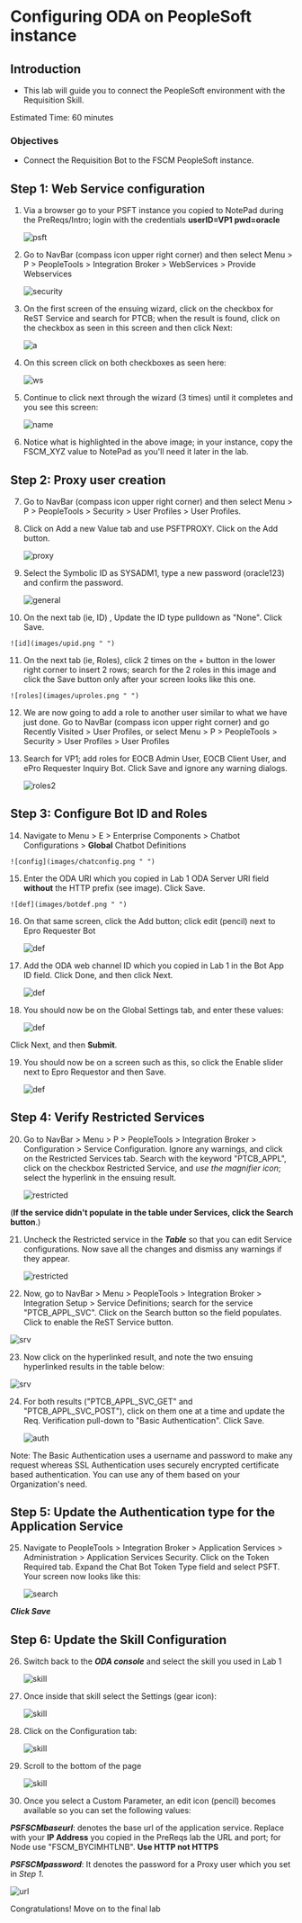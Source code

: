 # Configuring ODA on PeopleSoft instance 

## Introduction

- This lab will guide you to connect the PeopleSoft environment with the Requisition Skill.

Estimated Time: 60 minutes

### Objectives

- Connect the Requisition Bot to the FSCM PeopleSoft instance.

## **Step 1:** Web Service configuration

1. Via a browser go to your PSFT instance you copied to NotePad during the PreReqs/Intro; login with the credentials **userID=VP1 pwd=oracle**
					 

    ![psft](images/psft.png " ")

2. Go to NavBar (compass icon upper right corner) and then select Menu > P > PeopleTools > Integration Broker > WebServices > Provide Webservices   

    ![security](images/security.png " ")
 
3. On the first screen of the ensuing wizard, click on the checkbox for ReST Service and search for PTCB; when the result is found, click on the checkbox as seen in this screen and then click Next:

    ![a](images/a.png " ")
    
4. On this screen click on both checkboxes as seen here:
  
    ![ws](images/ws.png " ")

5. Continue to click next through the wizard (3 times) until it completes and you see this screen:

    ![name](images/nodename.png " ")
    
6. Notice what is highlighted in the above image; in your instance, copy the FSCM_XYZ value to NotePad as you'll need it later in the lab.

									   

## **Step 2:** Proxy user creation

7. Go to NavBar (compass icon upper right corner) and then select Menu > P > PeopleTools > Security > User Profiles > User Profiles.

8.  Click on Add a new Value tab and use PSFTPROXY. Click on the Add button.

    ![proxy](images/addpsftproxy.png " ")
	
																																															 
9. Select the Symbolic ID as SYSADM1, type a new password (oracle123) and confirm the password. 

   ![general](images/upgeneral.png " ")

10.  On the next tab (ie, ID)	, Update the ID type pulldown as "None". Click Save.

    ![id](images/upid.png " ")

11.  On the next tab (ie, Roles), click 2 times on the + button in the lower right corner to insert 2 rows; search for the 2 roles in this image and click the Save button only after your screen looks like this one.

    ![roles](images/uproles.png " ")
																										 								 
    
12. We are now going to add a role to another user similar to what we have just done. Go to NavBar (compass icon upper right corner) and go Recently Visited > User Profiles, or select Menu > P > PeopleTools > Security > User Profiles > User Profiles

13. Search for VP1; add roles for EOCB Admin User, EOCB Client User, and ePro Requester Inquiry Bot. Click Save and ignore any warning dialogs.

    ![roles2](images/uproles2.png " ")

## **Step 3:** Configure Bot ID and Roles

14.  Navigate to Menu > E > Enterprise Components > Chatbot Configurations > **Global** Chatbot Definitions

    ![config](images/chatconfig.png " ")

15.  Enter the ODA URI which you copied in Lab 1 ODA Server URI field **without** the HTTP prefix (see image). Click Save.

    ![def](images/botdef.png " ")
    
16. On that same screen, click the Add button; click edit (pencil) next to Epro Requester Bot

    ![def](images/botdef1.png " ")

17. Add the ODA web channel ID which you copied in Lab 1 in the Bot App ID field. Click Done, and then click Next.

    ![def](images/botdef2.png " ")

18. You should now be on the Global Settings tab, and enter these values:

    ![def](images/botdef3.png " ")
																																																													   
 Click Next, and then **Submit**.

19. You should now be on a screen such as this, so click the Enable slider next to Epro Requestor and then Save.

    ![def](images/botdef4.png " ")

## **Step 4:** Verify Restricted Services 

20. Go to NavBar > Menu > P > PeopleTools > Integration Broker > Configuration > Service Configuration. Ignore any warnings, and click on the Restricted Services tab. Search with the keyword "PTCB_APPL", click on the checkbox Restricted Service, and *use the magnifier icon*; select the hyperlink in the ensuing result.
	
     ![restricted](images/restricted.png " ")
     
 (**If the service didn't populate in the table under Services, click the Search button**.)

21. Uncheck the Restricted service in the ***Table*** so that you can edit Service configurations. Now save all the changes and dismiss any warnings if they appear.

     ![restricted](images/restricted2.png " ")
																																																					
22. Now, go to NavBar > Menu > PeopleTools > Integration Broker > Integration Setup > Service Definitions; search for the service "PTCB\_APPL\_SVC". Click on the Search button so the field populates. Click to enable the ReST Service button.

   ![srv](images/srv.png " ")

23. Now click on the hyperlinked result, and note the two ensuing hyperlinked results in the table below:

   ![srv](images/srv1.png " ")

24. For both results ("PTCB\_APPL\_SVC\_GET" and "PTCB\_APPL\_SVC\_POST"), click on them one at a time and update the Req. Verification pull-down to "Basic Authentication". Click Save.
																																														
    ![auth](images/reqauth.png " ")

 Note: The Basic Authentication uses a username and password to make any request whereas SSL Authentication uses securely encrypted certificate based authentication. You can use any of them based on your Organization's need.

## **Step 5:** Update the Authentication type for the Application Service

25. Navigate to PeopleTools > Integration Broker > Application Services >  Administration > Application Services Security. Click on the Token Required tab. Expand the Chat Bot Token Type field and select PSFT. Your screen now looks like this:

     ![search](images/search.png " ")

***Click Save***


## **Step 6:** Update the Skill Configuration

26. Switch back to the ***ODA console*** and select the skill you used in Lab 1

    ![skill](images/skill1.png " ")

27. Once inside that skill select the Settings (gear icon):

    ![skill](images/skill2.png " ")
    
28. Click on the Configuration tab:

    ![skill](images/skill3.png " ")
    
29. Scroll to the bottom of the page

    ![skill](images/skill4.png " ")


30. Once you select a Custom Parameter, an edit icon (pencil) becomes available so you can set the following values:

***PSFSCMbaseurl***: denotes the base url of the application service. Replace with your **IP Address** you copied in the PreReqs lab the URL and port; for Node use "FSCM_BYCIMHTLNB". **Use HTTP not HTTPS**
            
																																

***PSFSCMpassword***: It denotes the password for a Proxy user which you set in *Step 1*. 

   ![url](images/FSCUMRL.png " ")

    
Congratulations! Move on to the final lab